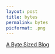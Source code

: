 ```yaml
---
layout: post
title: bytes
permalink: bytes
picformat: .png
---
```

<!--
 <a href="{{ page.url }}"> ![image](/img/bytes.png) </a> {:class="img-responsive"} -->

 [A Byte Sized Blog](https://www.jamesbyt.es/bytes.html)



<!--
Output example: 2019-06-22T21:00:00+00:00
-->
